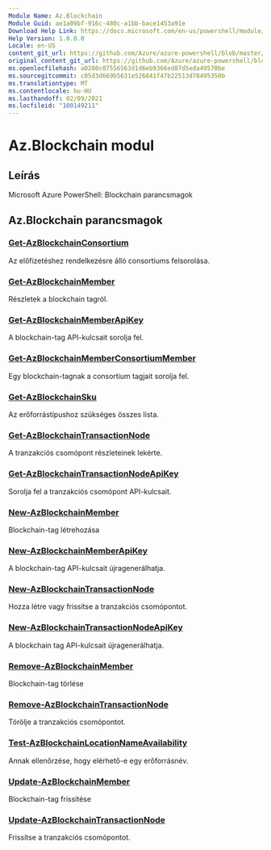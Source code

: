 ```yaml
---
Module Name: Az.Blockchain
Module Guid: ae1a09bf-916c-480c-a1bb-bace1453a91e
Download Help Link: https://docs.microsoft.com/en-us/powershell/module/az.blockchain
Help Version: 1.0.0.0
Locale: en-US
content_git_url: https://github.com/Azure/azure-powershell/blob/master/src/Blockchain/help/Az.Blockchain.md
original_content_git_url: https://github.com/Azure/azure-powershell/blob/master/src/Blockchain/help/Az.Blockchain.md
ms.openlocfilehash: a0280c07556563d1d6eb9366ed87d5eda49570be
ms.sourcegitcommit: c05d3d669b5631e526841f47b22513d78495350b
ms.translationtype: MT
ms.contentlocale: hu-HU
ms.lasthandoff: 02/09/2021
ms.locfileid: "100149211"
---
```

# Az.Blockchain modul
## Leírás
Microsoft Azure PowerShell: Blockchain parancsmagok

## Az.Blockchain parancsmagok
### [Get-AzBlockchainConsortium](Get-AzBlockchainConsortium.md)
Az előfizetéshez rendelkezésre álló consortiums felsorolása.

### [Get-AzBlockchainMember](Get-AzBlockchainMember.md)
Részletek a blockchain tagról.

### [Get-AzBlockchainMemberApiKey](Get-AzBlockchainMemberApiKey.md)
A blockchain-tag API-kulcsait sorolja fel.

### [Get-AzBlockchainMemberConsortiumMember](Get-AzBlockchainMemberConsortiumMember.md)
Egy blockchain-tagnak a consortium tagjait sorolja fel.

### [Get-AzBlockchainSku](Get-AzBlockchainSku.md)
Az erőforrástípushoz szükséges összes lista.

### [Get-AzBlockchainTransactionNode](Get-AzBlockchainTransactionNode.md)
A tranzakciós csomópont részleteinek lekérte.

### [Get-AzBlockchainTransactionNodeApiKey](Get-AzBlockchainTransactionNodeApiKey.md)
Sorolja fel a tranzakciós csomópont API-kulcsait.

### [New-AzBlockchainMember](New-AzBlockchainMember.md)
Blockchain-tag létrehozása

### [New-AzBlockchainMemberApiKey](New-AzBlockchainMemberApiKey.md)
A blockchain-tag API-kulcsait újragenerálhatja.

### [New-AzBlockchainTransactionNode](New-AzBlockchainTransactionNode.md)
Hozza létre vagy frissítse a tranzakciós csomópontot.

### [New-AzBlockchainTransactionNodeApiKey](New-AzBlockchainTransactionNodeApiKey.md)
A blockchain tag API-kulcsait újragenerálhatja.

### [Remove-AzBlockchainMember](Remove-AzBlockchainMember.md)
Blockchain-tag törlése

### [Remove-AzBlockchainTransactionNode](Remove-AzBlockchainTransactionNode.md)
Törölje a tranzakciós csomópontot.

### [Test-AzBlockchainLocationNameAvailability](Test-AzBlockchainLocationNameAvailability.md)
Annak ellenőrzése, hogy elérhető-e egy erőforrásnév.

### [Update-AzBlockchainMember](Update-AzBlockchainMember.md)
Blockchain-tag frissítése

### [Update-AzBlockchainTransactionNode](Update-AzBlockchainTransactionNode.md)
Frissítse a tranzakciós csomópontot.

